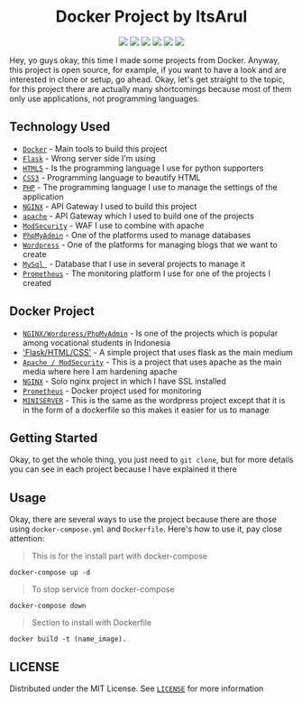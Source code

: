 <h1 align='center'>Docker Project by ItsArul</h1>
<div align='center'>
    <img src= https://img.shields.io/badge/Docker-05aff2?style=for-the-badge&logo=Docker&logoColor=white />
    <img src= https://img.shields.io/badge/Python-16a085?style=for-the-badge&logo=Python&logoColor=white />
    <img src= https://img.shields.io/badge/PHP-808080?style=for-the-badge&logo=PHP&logoColor=white />
    <img src= https://img.shields.io/badge/HTML5-ffd700?style=for-the-badge&logo=HTML5&logoColor=white />
    <img src= https://img.shields.io/badge/CSS3-05aff2?style=for-the-badge&logo=CSS3&logoColor=white />
    <img src= https://img.shields.io/badge/NGINX-16a085?style=for-the-badge&logo=NGINX&logoColor=white />
</div>

Hey, yo guys okay, this time I made some projects from Docker. Anyway, this project is open source, for example, if you want to have a look and are interested in clone or setup, go ahead. Okay, let's get straight to the topic, for this project there are actually many shortcomings because most of them only use applications, not programming languages.

## Technology Used
- [`Docker`](https://www.docker.com/) - Main tools to build this project
- [`Flask`](https://flask.palletsprojects.com/en/2.0.x/) - Wrong server side I'm using
- [`HTML5`](https://www.w3schools.com/html/) - Is the programming language I use for python supporters
- [`CSS3`](https://www.w3schools.com/css/) - Programming language to beautify HTML
- [`PHP`](https://www.php.net/) - The programming language I use to manage the settings of the application
- [`NGINX`](https://www.nginx.com/) - API Gateway I used to build this project
- [`apache`](https://www.apache.org/) - API Gateway which I used to build one of the projects
- [`ModSecurity`](https://www.modsecurity.org/) - WAF I use to combine with apache
- [`PhpMyAdmin`](https://www.phpmyadmin.net/) - One of the platforms used to manage databases
- [`Wordpress`](https://wordpress.com/) - One of the platforms for managing blogs that we want to create
- [`MySql `](https://www.mysql.com/) - Database that I use in several projects to manage it
- [`Prometheus`](https://prometheus.io/) - The monitoring platform I use for one of the projects I created

## Docker Project
- [`NGINX/Wordpress/PhpMyAdmin`](https://github.com/ItsArul/docker-project/tree/main/wordpress-mysql-pma) - Is one of the projects which is popular among vocational students in Indonesia
- ['Flask/HTML/CSS'](https://github.com/ItsArul/docker-project/tree/main/flask-html-css) - A simple project that uses flask as the main medium
- [`Apache / ModSecurity`](https://github.com/ItsArul/docker-project/tree/main/harden-apache) - This is a project that uses apache as the main media where here I am hardening apache
- [`NGINX`](https://github.com/ItsArul/docker-project/tree/main/nginx-https) - Solo nginx project in which I have SSL installed
- [`Prometheus`](https://github.com/ItsArul/docker-project/tree/main/monitoring) - Docker project used for monitoring
- [`MINISERVER`](https://github.com/ItsArul/docker-project/tree/main/miniserver) - This is the same as the wordpress project except that it is in the form of a dockerfile so this makes it easier for us to manage

## Getting Started
Okay, to get the whole thing, you just need to `git clone`, but for more details you can see in each project because I have explained it there

## Usage
Okay, there are several ways to use the project because there are those using `docker-compose.yml` and `Dockerfile`. Here's how to use it, pay close attention:

> This is for the install part with docker-compose
```compose
docker-compose up -d
````

> To stop service from docker-compose
```compose
docker-compose down
```

> Section to install with Dockerfile
```
docker build -t (name_image).
```

## LICENSE
Distributed under the MIT License. See [`LICENSE`](https://github.com/ItsArul/docker-project/blob/main/LICENSE) for more information

